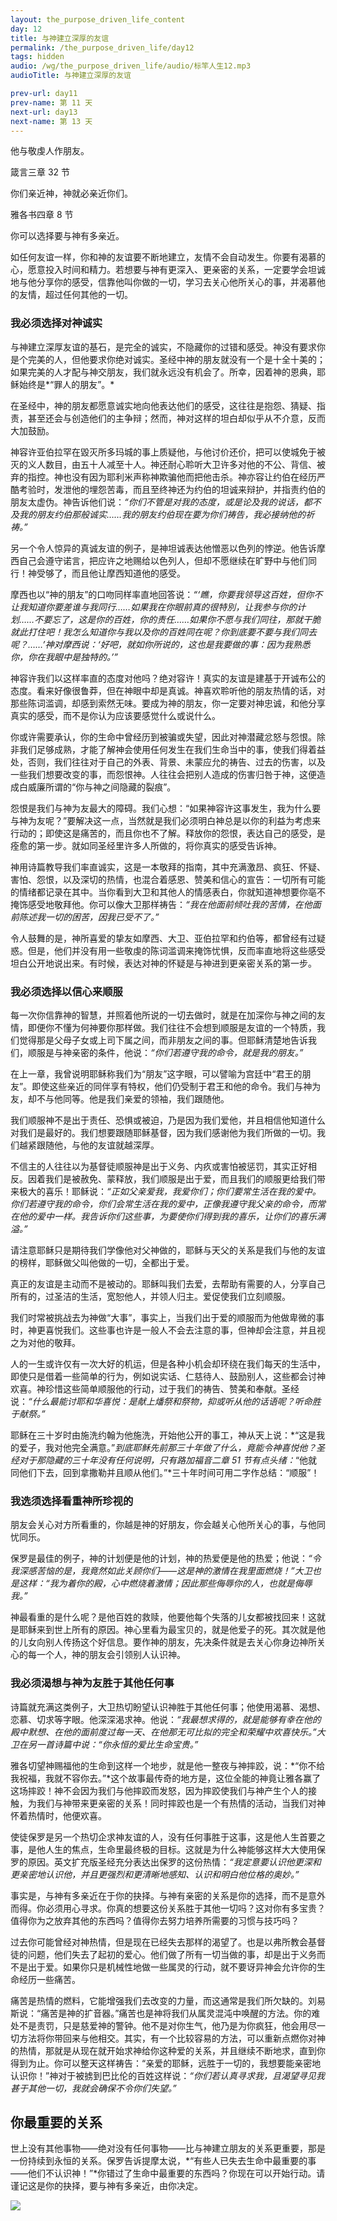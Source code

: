 ```yaml
---
layout: the_purpose_driven_life_content
day: 12
title: 与神建立深厚的友谊
permalink: /the_purpose_driven_life/day12
tags: hidden
audio: /wg/the_purpose_driven_life/audio/标竿人生12.mp3
audioTitle: 与神建立深厚的友谊

prev-url: day11
prev-name: 第 11 天
next-url: day13
next-name: 第 13 天
---
```

<div class="center script poem">
<p>他与敬虔人作朋友。</p>
<p class="sp-verse">箴言三章 32 节</p>
</div>
<div class="center script poem">
<p>你们亲近神，神就必亲近你们。</p>
<p class="sp-verse">雅各书四章 8 节</p>
</div>


<p class="first">你可以选择要与神有多亲近。</p>

如任何友谊一样，你和神的友谊要不断地建立，友情不会自动发生。你要有渴慕的心，愿意投入时间和精力。若想要与神有更深入、更亲密的关系，一定要学会坦诚地与他分享你的感受，信靠他叫你做的一切，学习去关心他所关心的事，并渴慕他的友情，超过任何其他的一切。

### 我必须选择对神诚实

与神建立深厚友谊的基石，是完全的诚实，不隐藏你的过错和感受。神没有要求你是个完美的人，但他要求你绝对诚实。圣经中神的朋友就没有一个是十全十美的；如果完美的人才配与神交朋友，我们就永远没有机会了。所幸，因着神的恩典，耶稣始终是*“罪人的朋友”。*

在圣经中，神的朋友都愿意诚实地向他表达他们的感受，这往往是抱怨、猜疑、指责，甚至还会与创造他们的主争辩；然而，神对这样的坦白却似乎从不介意，反而大加鼓励。

神容许亚伯拉罕在毀灭所多玛城的事上质疑他，与他讨价还价，把可以使城免于被灭的义人数目，由五十人减至十人。神还耐心聆听大卫许多对他的不公、背信、被弃的指控。神也没有因为耶利米声称神欺骗他而把他击杀。神亦容让约伯在经历严酷考验时，发泄他的埋怨苦毒，而且至终神还为约伯的坦诚来辩护，并指责约伯的朋友太虚伪。神告诉他们说：*“你们不管是对我的态度，或是论及我的说话，都不及我的朋友约伯那般诚实……我的朋友约伯现在要为你们祷告，我必接纳他的祈祷。”*

另一个令人惊异的真诚友谊的例子，是神坦诚表达他憎恶以色列的悖逆。他告诉摩西自己会遵守诺言，把应许之地赐给以色列人，但却不愿继续在旷野中与他们同行！神受够了，而且他让摩西知道他的感受。

摩西也以“神的朋友”的口吻同样率直地回答说：*“‘瞧，你要我领导这百姓，但你不让我知道你要差谁与我同行……如果我在你眼前真的很特別，让我参与你的计划……不要忘了，这是你的百姓，你的责任……如果你不愿与我们同往，那就干脆就此打住吧！我怎么知道你与我以及你的百姓同在呢？你到底要不要与我们同去呢？……’神对摩西说：‘好吧，就如你所说的，这也是我要做的事：因为我熟悉你，你在我眼中是独特的。’”*

神容许我们以这样率直的态度对他吗？绝对容许！真实的友谊是建基于开诚布公的态度。看来好像很鲁莽，但在神眼中却是真诚。神喜欢聆听他的朋友热情的话，对那些陈词滥调，却感到索然无味。要成为神的朋友，你一定要对神忠诚，和他分享真实的感受，而不是你认为应该要感觉什么或说什么。

你或许需要承认，你的生命中曾经历到被骗或失望，因此对神潜藏忿怒与怨恨。除非我们足够成熟，才能了解神会使用任何发生在我们生命当中的事，使我们得着益处，否则，我们往往对于自己的外表、背景、未蒙应允的祷告、过去的伤害，以及一些我们想要改变的事，而怨恨神。人往往会把别人造成的伤害归咎于神，这便造成白威廉所谓的“你与神之间隐藏的裂痕”。

怨恨是我们与神为友最大的障碍。我们心想：“如果神容许这事发生，我为什么要与神为友呢？”要解决这一点，当然就是我们必须明白神总是以你的利益为考虑来行动的；即使这是痛苦的，而且你也不了解。释放你的怨恨，表达自己的感受，是痊愈的第一步。就如同圣经里许多人所做的，将你真实的感受告诉神。

神用诗篇教导我们率直诚实，这是一本敬拜的指南，其中充满激昂、疯狂、怀疑、害怕、怨恨，以及深切的热情，也混合着感恩、赞美和信心的宣告：一切所有可能的情绪都记录在其中。当你看到大卫和其他人的情感表白，你就知道神想要你亳不掩饰感受地敬拜他。你可以像大卫那样祷告：*“我在他面前倾吐我的苦情，在他面前陈述我一切的困苦，因我已受不了。”*

令人鼓舞的是，神所喜爱的挚友如摩西、大卫、亚伯拉罕和约伯等，都曾经有过疑惑。但是，他们并没有用一些敬虔的陈词滥调来掩饰忧惧，反而率直地将这些感受坦白公开地说出来。有时候，表达对神的怀疑是与神进到更亲密关系的第一步。

### 我必须选择以信心来顺服

每一次你信靠神的智慧，并照着他所说的一切去做时，就是在加深你与神之间的友情，即便你不懂为何神要你那样做。我们往往不会想到顺服是友谊的一个特质，我们觉得那是父母子女或上司下属之间，而非朋友之间的事。但耶稣清楚地告诉我们，顺服是与神亲密的条件，他说：*“你们若遵守我的命令，就是我的朋友。”*

在上一章，我曾说明耶稣称我们为“朋友”这字眼，可以譬喻为宫廷中“君王的朋友”。即使这些亲近的同伴享有特权，他们仍受制于君王和他的命令。我们与神为友，却不与他同等。他是我们亲爱的领袖，我们跟随他。

我们顺服神不是出于责任、恐惧或被迫，乃是因为我们爱他，并且相信他知道什么对我们是最好的。我们想要跟随耶稣基督，因为我们感谢他为我们所做的一切。我们越紧跟随他，与他的友谊就越深厚。

不信主的人往往以为基督徒顺服神是出于义务、内疚或害怕被惩罚，其实正好相反。因着我们是被赦免、蒙释放，我们顺服是出于爱，而且我们的顺服更给我们带来极大的喜乐！耶稣说：*“正如父亲爱我，我爱你们；你们要常生活在我的爱中。你们若遵守我的命令，你们会常生活在我的爱中，正像我遵守我父亲的命令，而常在他的爱中一样。我告诉你们这些事，为要使你们得到我的喜乐，让你们的喜乐满溢。”*

请注意耶稣只是期待我们学像他对父神做的，耶稣与天父的关系是我们与他的友谊的榜样，耶稣做父叫他做的一切，全都出于爱。

真正的友谊是主动而不是被动的。耶稣叫我们去爱，去帮助有需要的人，分享自己所有的，过圣洁的生活，宽恕他人，并领人归主。爱促使我们立刻顺服。

我们时常被挑战去为神做“大事”，事实上，当我们出于爱的顺服而为他做卑微的事时，神更喜悦我们。这些事也许是一般人不会去注意的事，但神却会注意，并且视之为对他的敬拜。

人的一生或许仅有一次大好的机运，但是各种小机会却环绕在我们每天的生活中，即使只是借着一些简单的行为，例如说实话、仁慈待人、鼓励别人，这些都会讨神欢喜。神珍惜这些简单顺服他的行动，过于我们的祷告、赞美和奉献。圣经说：*“什么最能讨耶和华喜悦：是献上燔祭和祭物，抑或听从他的话语呢？听命胜于献祭。”*

耶稣在三十岁时由施洗约翰为他施洗，开始他公开的事工，神从天上说：*“这是我的爱子，我对他完全满意。”*到底耶稣先前那三十年做了什么，竟能令神喜悦他？圣经对于那隐藏的三十年没有任何说明，只有路加福音二章 51 节有点头绪：*“他就同他们下去，回到拿撒勒并且顺从他们。”*三十年时间可用二字作总结：“顺服”！

### 我选须选择看重神所珍视的

朋友会关心对方所看重的，你越是神的好朋友，你会越关心他所关心的事，与他同忧同乐。

保罗是最佳的例子，神的计划便是他的计划，神的热爱便是他的热爱；他说：*“令我深感苦恼的是，我竟然如此关顾你们——这是神的激情在我里面燃烧！”*大卫也是这样：*“我为着你的殿，心中燃烧着激情；因此那些侮辱你的人，也就是侮辱我。”*

神最看重的是什么呢？是他百姓的救赎，他要他每个失落的儿女都被找回来！这就是耶稣来到世上所有的原因。神心里看为最宝贝的，就是他爱子的死。其次就是他的儿女向别人传扬这个好信息。要作神的朋友，先决条件就是去关心你身边神所关心的每一个人，神的朋友会引领别人认识神。

### 我必须渴想与神为友胜于其他任何事

诗篇就充满这类例子，大卫热切盼望认识神胜于其他任何事；他使用渴慕、渴想、恋慕、切求等字眼。他深深渴求神。他说：*“我最想求得的，就是能够有幸在他的殿中默想、在他的面前度过每一天、在他那无可比拟的完全和荣耀中欢喜快乐。”*大卫在另一首诗篇中说：*“你永恒的爱比生命宝贵。”*

雅各切望神赐福他的生命到这样一个地步，就是他一整夜与神摔跤，说：*“你不给我祝福，我就不容你去。”*这个故事最传奇的地方是，这位全能的神竟让雅各赢了这场摔跤！神不会因为我们与他摔跤而发怒，因为摔跤使我们与神产生个人的接触，为我们与神带来更亲密的关系！同时摔跤也是一个有热情的活动，当我们对神怀着热情时，他便欢喜。

使徒保罗是另一个热切企求神友谊的人，没有任何事胜于这事，这是他人生首要之事，是他人生的焦点，生命里最终极的目标。这就是为什么神能够这样大大使用保罗的原因。英文扩充版圣经充分表达出保罗的这份热情：*“我定意要认识他更深和更亲密地认识他，并且更强烈和更清晰地感知、认识和明白他位格的奥妙。”*

事实是，与神有多亲近在于你的抉择。与神有亲密的关系是你的选择，而不是意外而得。你必须用心寻求。你真的想要这份关系胜于其他一切吗？这对你有多宝贵？值得你为之放弃其他的东西吗？值得你去努力培养所需要的习惯与技巧吗？

过去你可能曾经对神热情，但是现在已经失去那样的渴望了。也是以弗所教会基督徒的问题，他们失去了起初的爱心。他们做了所有一切当做的事，却是出于义务而不是出于爱。如果你只是机械性地做一些属灵的行动，就不要讶异神会允许你的生命经历一些痛苦。

痛苦是热情的燃料，它能增强我们去改变的力量，而这通常是我们所欠缺的。刘易斯说：“痛苦是神的扩音器。”痛苦也是神将我们从属灵混沌中唤醒的方法。你的难处不是责罚，只是慈爱神的警钟。他不是对你生气，他乃是为你疯狂，他会用尽一切方法将你带回来与他相交。其实，有一个比较容易的方法，可以重新点燃你对神的热情，那就是从现在就开始求神给你这种爱的关系，并且继续不断地求，直到你得到为止。你可以整天这样祷告：“亲爱的耶稣，远胜于一切的，我想要能亲密地认识你！”神对于被掳到巴比伦的百姓这样说：*“你们若认真寻求我，且渴望寻见我甚于其他一切，我就会确保不令你们失望。”*

## 你最重要的关系

世上没有其他事物——绝对没有任何事物——比与神建立朋友的关系更重要，那是一份持续到永恒的关系。保罗告诉提摩太说，*“有些人已失去生命中最重要的事——他们不认识神！”*你错过了生命中最重要的东西吗？你现在可以开始行动。请谨记这是你的抉择，要与神有多亲近，由你决定。

<div class="article-img-wrapper">
  <img src="https://typora-1259024198.cos.ap-beijing.myqcloud.com/wg/the_purpose_driven_life/image/day12_card.jpg">
</div>